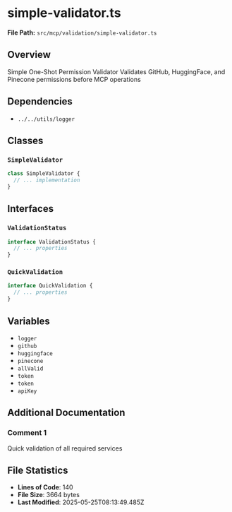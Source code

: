 # simple-validator.ts

**File Path:** `src/mcp/validation/simple-validator.ts`

## Overview

Simple One-Shot Permission Validator
Validates GitHub, HuggingFace, and Pinecone permissions before MCP operations

## Dependencies

- `../../utils/logger`

## Classes

### `SimpleValidator`

```typescript
class SimpleValidator {
  // ... implementation
}
```

## Interfaces

### `ValidationStatus`

```typescript
interface ValidationStatus {
  // ... properties
}
```

### `QuickValidation`

```typescript
interface QuickValidation {
  // ... properties
}
```

## Variables

- `logger`
- `github`
- `huggingface`
- `pinecone`
- `allValid`
- `token`
- `token`
- `apiKey`

## Additional Documentation

### Comment 1

Quick validation of all required services

## File Statistics

- **Lines of Code**: 140
- **File Size**: 3664 bytes
- **Last Modified**: 2025-05-25T08:13:49.485Z


